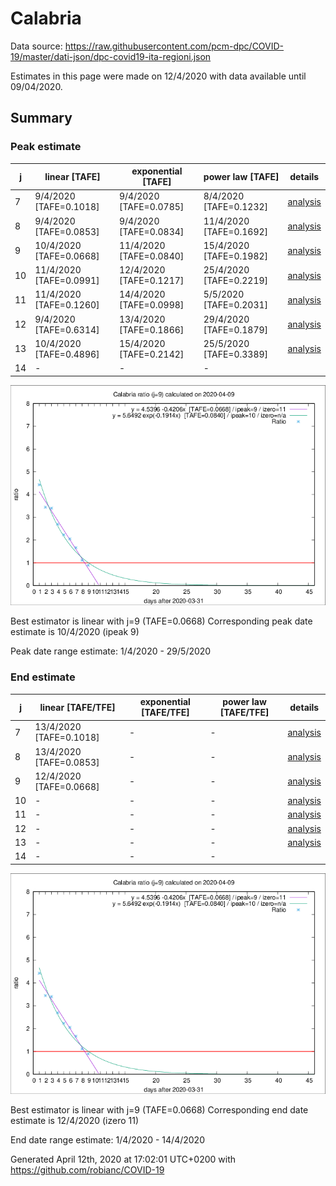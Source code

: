 # Calabria


Data source: https://raw.githubusercontent.com/pcm-dpc/COVID-19/master/dati-json/dpc-covid19-ita-regioni.json

Estimates in this page were made on 12/4/2020 with data available until 09/04/2020.


## Summary 

### Peak estimate 
|j|linear [TAFE]|exponential [TAFE]|power law [TAFE]|details|
|---|----|-----------|---------|-------|
|7|9/4/2020 [TAFE=0.1018]|9/4/2020 [TAFE=0.0785]|8/4/2020 [TAFE=0.1232]|[analysis](COVID-19_calabria_j7_2020-04-09.md)|
|8|9/4/2020 [TAFE=0.0853]|9/4/2020 [TAFE=0.0834]|11/4/2020 [TAFE=0.1692]|[analysis](COVID-19_calabria_j8_2020-04-09.md)|
|9|10/4/2020 [TAFE=0.0668]|11/4/2020 [TAFE=0.0840]|15/4/2020 [TAFE=0.1982]|[analysis](COVID-19_calabria_j9_2020-04-09.md)|
|10|11/4/2020 [TAFE=0.0991]|12/4/2020 [TAFE=0.1217]|25/4/2020 [TAFE=0.2219]|[analysis](COVID-19_calabria_j10_2020-04-09.md)|
|11|11/4/2020 [TAFE=0.1260]|14/4/2020 [TAFE=0.0998]|5/5/2020 [TAFE=0.2031]|[analysis](COVID-19_calabria_j11_2020-04-09.md)|
|12|9/4/2020 [TAFE=0.6314]|13/4/2020 [TAFE=0.1866]|29/4/2020 [TAFE=0.1879]|[analysis](COVID-19_calabria_j12_2020-04-09.md)|
|13|10/4/2020 [TAFE=0.4896]|15/4/2020 [TAFE=0.2142]|25/5/2020 [TAFE=0.3389]|[analysis](COVID-19_calabria_j13_2020-04-09.md)|
|14|-|-|-||

![best peak estimate](COVID-19_calabria_j9_2020-04-09.png)

Best estimator is linear with j=9 (TAFE=0.0668)
Corresponding peak date estimate is 10/4/2020 (ipeak 9)


Peak date range estimate: 1/4/2020 - 29/5/2020

### End estimate 
|j|linear [TAFE/TFE]|exponential [TAFE/TFE]|power law [TAFE/TFE]|details|
|---|----|-----------|---------|-------|
|7|13/4/2020 [TAFE=0.1018]|-|-|[analysis](COVID-19_calabria_j7_2020-04-09.md)|
|8|13/4/2020 [TAFE=0.0853]|-|-|[analysis](COVID-19_calabria_j8_2020-04-09.md)|
|9|12/4/2020 [TAFE=0.0668]|-|-|[analysis](COVID-19_calabria_j9_2020-04-09.md)|
|10|-|-|-|[analysis](COVID-19_calabria_j10_2020-04-09.md)|
|11|-|-|-|[analysis](COVID-19_calabria_j11_2020-04-09.md)|
|12|-|-|-|[analysis](COVID-19_calabria_j12_2020-04-09.md)|
|13|-|-|-|[analysis](COVID-19_calabria_j13_2020-04-09.md)|
|14|-|-|-||

![best zero estimate](COVID-19_calabria_j9_2020-04-09.png)

Best estimator is linear with j=9 (TAFE=0.0668)
Corresponding end date estimate is 12/4/2020 (izero 11)


End date range estimate: 1/4/2020 - 14/4/2020

Generated April 12th, 2020 at 17:02:01 UTC+0200 with https://github.com/robianc/COVID-19
